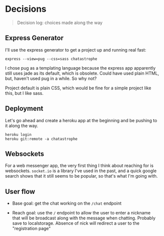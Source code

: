 # Decisions

> Decision log: choices made along the way

## Express Generator

I'll use the express generator to get a project up and running real fast:

```
express --view=pug --css=sass chatastrophe
```

I chose pug as a templating language because the express app apparently still
uses jade as its default, which is obsolete. Could have used plain HTML, but,
haven't used pug in a while. So why not?

Project default is plain CSS, which would be fine for a simple project like
this, but I like sass.

## Deployment

Let's go ahead and create a heroku app at the beginning and be pushing to it
along the way. 

```
heroku login
heroku git:remote -a chatastrophe
```

## Websockets

For a web messenger app, the very first thing I think about reaching for is
websockets. `socket.io` is a library I've used in the past, and a quick google
search shows that it still seems to be popular, so that's what I'm going with.

## User flow

- Base goal: get the chat working on the `/chat` endpoint

- Reach goal: use the `/` endpoint to allow the user to enter a nickname that
  will be broadcast along with the message when chatting. Probably save to
  localstorage. Absence of nick will redirect a user to the "registration page"
